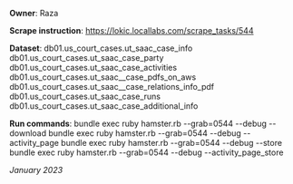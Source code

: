 **Owner**: Raza
 
**Scrape instruction**: https://lokic.locallabs.com/scrape_tasks/544

**Dataset**: db01.us_court_cases.ut_saac_case_info
             db01.us_court_cases.ut_saac_case_party
             db01.us_court_cases.ut_saac_case_activities
             db01.us_court_cases.ut_saac__case_pdfs_on_aws
             db01.us_court_cases.ut_saac__case_relations_info_pdf
             db01.us_court_cases.ut_saac_case_runs
             db01.us_court_cases.ut_saac_case_additional_info

**Run commands**: bundle exec ruby hamster.rb --grab=0544 --debug --download
                  bundle exec ruby hamster.rb --grab=0544 --debug --activity_page
                  bundle exec ruby hamster.rb --grab=0544 --debug --store
                  bundle exec ruby hamster.rb --grab=0544 --debug --activity_page_store

_January 2023_
